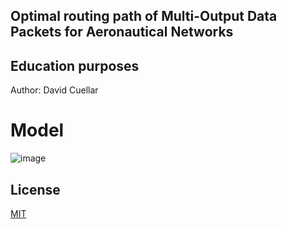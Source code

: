 ## Optimal routing path of Multi-Output Data Packets for Aeronautical Networks

## Education purposes
Author: David Cuellar

# Model

![image](https://github.com/davidcuellard/blockchain-verify/blob/main/media/BN-Model.jpg?raw=true)

## License
[MIT](https://choosealicense.com/licenses/mit/)
